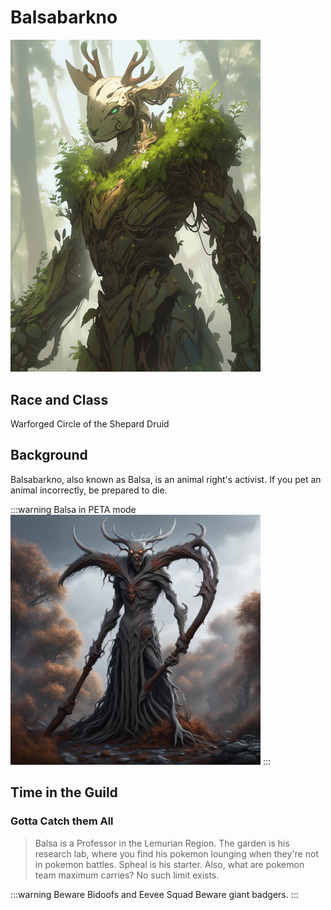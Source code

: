 # Balsabarkno

<img src="../img/players/Balsa_deer.png" alt="drawing" width="400"/>

## Race and Class

Warforged Circle of the Shepard Druid

## Background

Balsabarkno, also known as Balsa, is an animal right's activist. If you pet an animal incorrectly, be prepared to die. 

:::warning Balsa in PETA mode
<img src="../img/players/balsabarkno.jpg" alt="drawing" width="400"/>
:::

## Time in the Guild

### Gotta Catch them All

> Balsa is a Professor in the Lemurian Region. The garden is his research lab, where you find his pokemon lounging when they're not in pokemon battles. Spheal is his starter. Also, what are pokemon team maximum carries? No such limit exists.

:::warning Beware Bidoofs and Eevee Squad
Beware giant badgers.
:::